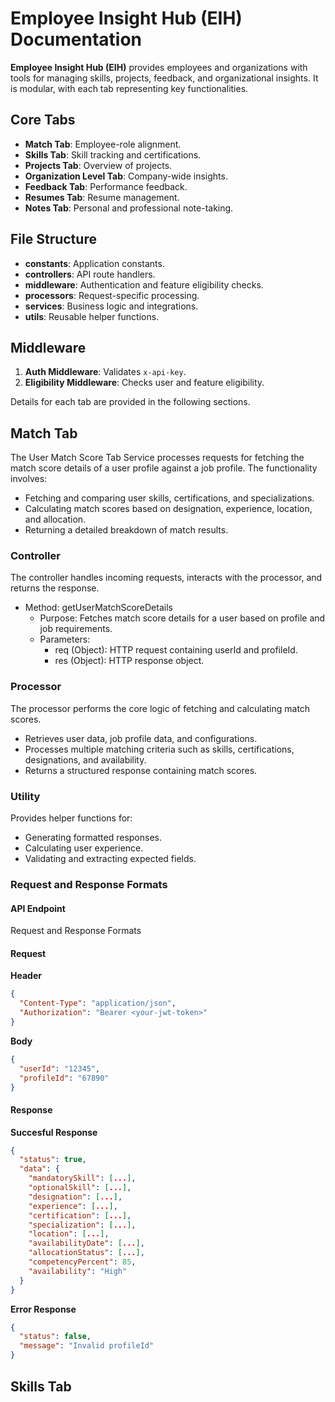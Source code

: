 # Employee Insight Hub (EIH) Documentation

**Employee Insight Hub (EIH)** provides employees and organizations with tools for managing skills, projects, feedback, and organizational insights. It is modular, with each tab representing key functionalities.

## Core Tabs
- **Match Tab**: Employee-role alignment.
- **Skills Tab**: Skill tracking and certifications.
- **Projects Tab**: Overview of projects.
- **Organization Level Tab**: Company-wide insights.
- **Feedback Tab**: Performance feedback.
- **Resumes Tab**: Resume management.
- **Notes Tab**: Personal and professional note-taking.

## File Structure
- **constants**: Application constants.
- **controllers**: API route handlers.
- **middleware**: Authentication and feature eligibility checks.
- **processors**: Request-specific processing.
- **services**: Business logic and integrations.
- **utils**: Reusable helper functions.

## Middleware
1. **Auth Middleware**: Validates `x-api-key`.
2. **Eligibility Middleware**: Checks user and feature eligibility.

Details for each tab are provided in the following sections.

## Match Tab

The User Match Score Tab Service processes requests for fetching the match score details of a user profile against a job profile. The functionality involves:

* Fetching and comparing user skills, certifications, and specializations.
* Calculating match scores based on designation, experience, location, and allocation.
* Returning a detailed breakdown of match results.

### Controller

The controller handles incoming requests, interacts with the processor, and returns the response.

* Method: getUserMatchScoreDetails
  * Purpose: Fetches match score details for a user based on profile and job requirements.
  * Parameters:
    * req (Object): HTTP request containing userId and profileId.
    * res (Object): HTTP response object.
   
### Processor

The processor performs the core logic of fetching and calculating match scores.

* Retrieves user data, job profile data, and configurations.
* Processes multiple matching criteria such as skills, certifications, designations, and availability.
* Returns a structured response containing match scores.

### Utility

Provides helper functions for:

* Generating formatted responses.
* Calculating user experience.
* Validating and extracting expected fields.

### Request and Response Formats

#### API Endpoint
Request and Response Formats

#### Request
**Header**
```json
{
  "Content-Type": "application/json",
  "Authorization": "Bearer <your-jwt-token>"
}
```

**Body**
```json
{
  "userId": "12345",
  "profileId": "67890"
}
```

#### Response

**Succesful Response**
```json
{
  "status": true,
  "data": {
    "mandatorySkill": [...],
    "optionalSkill": [...],
    "designation": [...],
    "experience": [...],
    "certification": [...],
    "specialization": [...],
    "location": [...],
    "availabilityDate": [...],
    "allocationStatus": [...],
    "competencyPercent": 85,
    "availability": "High"
  }
}
```

**Error Response**
```json
{
  "status": false,
  "message": "Invalid profileId"
}
```
## Skills Tab

